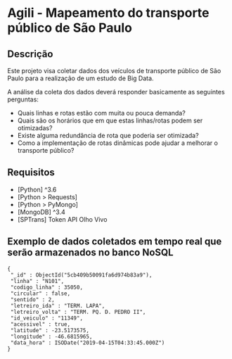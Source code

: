 Agili - Mapeamento do transporte público de São Paulo
===========================================

Descrição
---------
Este projeto visa coletar dados dos veículos de transporte público de São Paulo para a realização de um estudo de Big Data.

A análise da coleta dos dados deverá responder basicamente as seguintes perguntas:
 - Quais linhas e rotas estão com muita ou pouca demanda?
 - Quais são os horários que em que estas linhas/rotas podem ser otimizadas?
 - Existe alguma redundância de rota que poderia ser otimizada?
 - Como a implementação de rotas dinâmicas pode ajudar a melhorar o transporte público?

Requisitos
----------

 - [Python] ^3.6
 - [Python > Requests]
 - [Python > PyMongo]
 - [MongoDB] ^3.4
 - [SPTrans] Token API Olho Vivo
 
 Exemplo de dados coletados em tempo real que serão armazenados no banco NoSQL
----------
   ```
{
    "_id" : ObjectId("5cb409b50091fa6d974b83a9"),
    "linha" : "N101",
    "codigo_linha" : 35050,
    "circular" : false,
    "sentido" : 2,
    "letreiro_ida" : "TERM. LAPA",
    "letreiro_volta" : "TERM. PQ. D. PEDRO II",
    "id_veiculo" : "11349",
    "acessivel" : true,
    "latitude" : -23.5173575,
    "longitude" : -46.6815965,
    "data_hora" : ISODate("2019-04-15T04:33:45.000Z")
}
  ```

